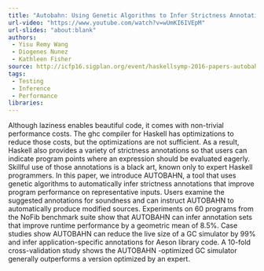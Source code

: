 ```yaml
---
title: "Autobahn: Using Genetic Algorithms to Infer Strictness Annotations"
url-video: "https://www.youtube.com/watch?v=wUmKI6IVEpM"
url-slides: "about:blank"
authors:
 - Yisu Remy Wang
 - Diogenes Nunez
 - Kathleen Fisher
source: http://icfp16.sigplan.org/event/haskellsymp-2016-papers-autobahn-using-genetic-algorithms-to-infer-strictness-annotations
tags:
 - Testing
 - Inference
 - Performance
libraries:
---
```


Although laziness enables beautiful code, it comes with non-trivial performance costs. The ghc compiler for Haskell has optimizations to reduce those costs, but the optimizations are not sufficient. As a result, Haskell also provides a variety of strictness annotations so that users can indicate program points where an expression should be evaluated eagerly. Skillful use of those annotations is a black art, known only to expert Haskell programmers. In this paper, we introduce AUTOBAHN, a tool that uses genetic algorithms to automatically infer strictness annotations that improve program performance on representative inputs. Users examine the suggested annotations for soundness and can instruct AUTOBAHN to automatically produce modified sources. Experiments on 60 programs from the NoFib benchmark suite show that AUTOBAHN can infer annotation sets that improve runtime performance by a geometric mean of 8.5%. Case studies show AUTOBAHN can reduce the live size of a GC simulator by 99% and infer application-specific annotations for Aeson library code. A 10-fold cross-validation study shows the AUTOBAHN -optimized GC simulator generally outperforms a version optimized by an expert.

